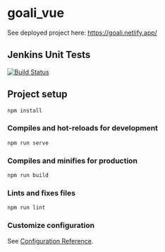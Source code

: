 # goali_vue

See deployed project here: https://goali.netlify.app/

## Jenkins Unit Tests

[![Build Status](https://17dd-191-101-132-64.ngrok.io/buildStatus/icon?job=goali_frontend_unit_tests)](https://17dd-191-101-132-64.ngrok.io/2768-94-177-118-64.ngrok.io/job/goali_frontend_unit_tests/)

## Project setup
```
npm install
```

### Compiles and hot-reloads for development
```
npm run serve
```

### Compiles and minifies for production
```
npm run build
```

### Lints and fixes files
```
npm run lint
```

### Customize configuration
See [Configuration Reference](https://cli.vuejs.org/config/).
